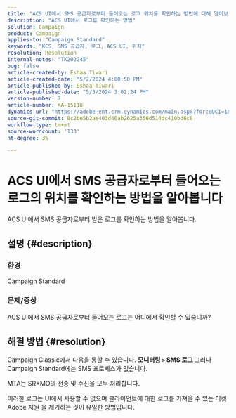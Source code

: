 ```yaml
---
title: "ACS UI에서 SMS 공급자로부터 들어오는 로그 위치를 확인하는 방법에 대해 알아보기"
description: "ACS UI에서 로그를 확인하는 방법"
solution: Campaign
product: Campaign
applies-to: "Campaign Standard"
keywords: "KCS, SMS 공급자, 로그, ACS UI, 위치"
resolution: Resolution
internal-notes: "TK202245"
bug: false
article-created-by: Eshaa Tiwari
article-created-date: "5/2/2024 4:00:50 PM"
article-published-by: Eshaa Tiwari
article-published-date: "5/3/2024 3:02:24 PM"
version-number: 7
article-number: KA-15118
dynamics-url: "https://adobe-ent.crm.dynamics.com/main.aspx?forceUCI=1&pagetype=entityrecord&etn=knowledgearticle&id=10258f22-9d08-ef11-9f8a-6045bd006793"
source-git-commit: 8c2be5b2ae403d40ab2625a356d514dc410bd6c8
workflow-type: tm+mt
source-wordcount: '133'
ht-degree: 3%

---
```


# ACS UI에서 SMS 공급자로부터 들어오는 로그의 위치를 확인하는 방법을 알아봅니다


ACS UI에서 SMS 공급자로부터 받은 로그를 확인하는 방법을 알아봅니다.

## 설명 {#description}


### <b>환경</b>

Campaign Standard

### <b>문제/증상</b>

ACS UI에서 SMS 공급자로부터 들어오는 로그는 어디에서 확인할 수 있습니까?


## 해결 방법 {#resolution}


Campaign Classic에서 다음을 통할 수 있습니다. <b>모니터링 `>`  SMS 로그 </b>그러나 Campaign Standard에는 SMS 프로세스가 없습니다.

MTA는 SR+MO의 전송 및 수신을 모두 처리합니다.

이러한 로그는 UI에서 사용할 수 없으며 클라이언트에 대한 로그를 가져올 수 있는 티켓 Adobe 지원 을 제기하는 것이 유일한 방법입니다.
